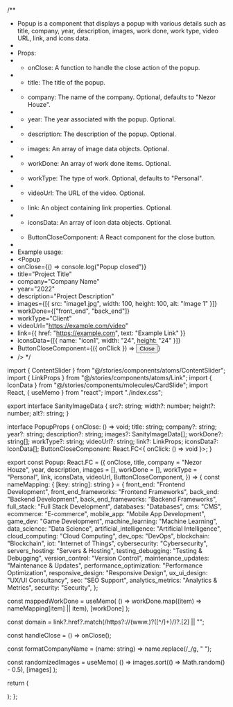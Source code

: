 /**
 * Popup is a component that displays a popup with various details such as title, company, year, description, images, work done, work type, video URL, link, and icons data.
 *
 * Props:
 * - onClose: A function to handle the close action of the popup.
 * - title: The title of the popup.
 * - company: The name of the company. Optional, defaults to "Nezor Houze".
 * - year: The year associated with the popup. Optional.
 * - description: The description of the popup. Optional.
 * - images: An array of image data objects. Optional.
 * - workDone: An array of work done items. Optional.
 * - workType: The type of work. Optional, defaults to "Personal".
 * - videoUrl: The URL of the video. Optional.
 * - link: An object containing link properties. Optional.
 * - iconsData: An array of icon data objects. Optional.
 * - ButtonCloseComponent: A React component for the close button.
 *
 * Example usage:
 * <Popup
 *   onClose={() => console.log("Popup closed")}
 *   title="Project Title"
 *   company="Company Name"
 *   year="2022"
 *   description="Project Description"
 *   images={[{ src: "image1.jpg", width: 100, height: 100, alt: "Image 1" }]}
 *   workDone={["front_end", "back_end"]}
 *   workType="Client"
 *   videoUrl="https://example.com/video"
 *   link={{ href: "https://example.com", text: "Example Link" }}
 *   iconsData={[{ name: "icon1", width: "24", height: "24" }]}
 *   ButtonCloseComponent={({ onClick }) => <button onClick={onClick}>Close</button>}
 * />
 */

import { ContentSlider } from "@/stories/components/atoms/ContentSlider";
import { LinkProps } from "@/stories/components/atoms/Link";
import { IconData } from "@/stories/components/molecules/CardSlide";
import React, { useMemo } from "react";
import "./index.css";

export interface SanityImageData {
  src?: string;
  width?: number;
  height?: number;
  alt?: string;
}

interface PopupProps {
  onClose: () => void;
  title: string;
  company?: string;
  year?: string;
  description?: string;
  images?: SanityImageData[];
  workDone?: string[];
  workType?: string;
  videoUrl?: string;
  link?: LinkProps;
  iconsData?: IconData[];
  ButtonCloseComponent: React.FC<{ onClick: () => void }>;
}

export const Popup: React.FC<PopupProps> = ({
  onClose,
  title,
  company = "Nezor Houze",
  year,
  description,
  images = [],
  workDone = [],
  workType = "Personal",
  link,
  iconsData,
  videoUrl,
  ButtonCloseComponent,
}) => {
  const nameMapping: { [key: string]: string } = {
    front_end: "Frontend Development",
    front_end_frameworks: "Frontend Frameworks",
    back_end: "Backend Development",
    back_end_frameworks: "Backend Frameworks",
    full_stack: "Full Stack Development",
    databases: "Databases",
    cms: "CMS",
    ecommerce: "E-commerce",
    mobile_app: "Mobile App Development",
    game_dev: "Game Development",
    machine_learning: "Machine Learning",
    data_science: "Data Science",
    artificial_intelligence: "Artificial Intelligence",
    cloud_computing: "Cloud Computing",
    dev_ops: "DevOps",
    blockchain: "Blockchain",
    iot: "Internet of Things",
    cybersecurity: "Cybersecurity",
    servers_hosting: "Servers & Hosting",
    testing_debugging: "Testing & Debugging",
    version_control: "Version Control",
    maintenance_updates: "Maintenance & Updates",
    performance_optimization: "Performance Optimization",
    responsive_design: "Responsive Design",
    ux_ui_design: "UX/UI Consultancy",
    seo: "SEO Support",
    analytics_metrics: "Analytics & Metrics",
    security: "Security",
  };

  const mappedWorkDone = useMemo(
    () => workDone.map((item) => nameMapping[item] || item),
    [workDone]
  );

  const domain = link?.href?.match(/https?:\/\/(www\.)?([^\/]+)/)?.[2] || "";

  const handleClose = () => onClose();

  const formatCompanyName = (name: string) => name.replace(/_/g, " ");

  const randomizedImages = useMemo(
    () => images.sort(() => Math.random() - 0.5),
    [images]
  );

  return (
    <div className="min-h-screen min-w-screen overflow-hidden modal-content">
      <div className="fixed top-0 left-0 right-0 bottom-0 p-6 lg:p-0 lg:flex lg:items-center lg:justify-center modal-wrapper z-50 bg-white dark:bg-slate-950 overflow-y-auto">
        <ButtonCloseComponent onClick={handleClose} />
        <ContentSlider
          title={title}
          company={company}
          year={year}
          description={description}
          workType={workType}
          workDone={mappedWorkDone}
          link={link}
          iconsData={iconsData}
          videoUrl={videoUrl}
          images={randomizedImages}
        />
      </div>
    </div>
  );
};
